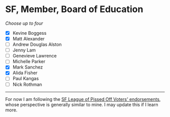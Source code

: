 # SF, Member, Board of Education

_Choose up to four_

- [x] Kevine Boggess
- [x] Matt Alexander
- [ ] Andrew Douglas Alston
- [ ] Jenny Lam
- [ ] Genevieve Lawrence
- [ ] Michelle Parker
- [x] Mark Sanchez
- [x] Alida Fisher
- [ ] Paul Kangas
- [ ] Nick Rothman

---

For now I am following the [SF League of Pissed Off Voters' endorsements](https://www.theleaguesf.org/), whose
perspective is generally similar to mine. I may update this if I learn more.


